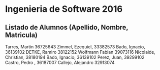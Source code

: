 # Ingenieria de Software 2016

## Listado de Alumnos (Apellido, Nombre, Matricula)

Tarres, Martin 36725643
Zimmel, Ezequiel, 33382573
Bado, Ignacio, 36139102
DETKE, Ramiro 38122152
Wolfmann Fabian 39073116
Nicolaide, Christian, 38180194
Bado, Ignacio, 36139102
Perez, Juan, 39299102
Castro, Pedro , 36187007
Callejo, Alejandro 32913074
